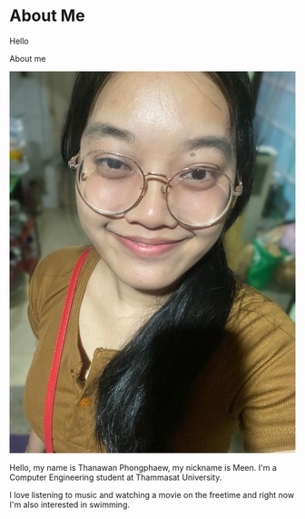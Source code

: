 # About Me

Hello

About me

![my pic](IMG_6149.jpg)

Hello, my name is Thanawan Phongphaew, my nickname is Meen. I'm a Computer Engineering student at Thammasat University.

I love listening to music and watching a movie on the freetime and right now I'm also interested in swimming.</p>
